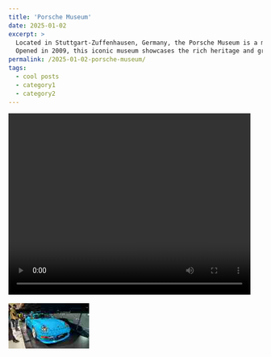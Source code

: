 ```yaml
---
title: 'Porsche Museum'
date: 2025-01-02
excerpt: >
  Located in Stuttgart-Zuffenhausen, Germany, the Porsche Museum is a must-visit destination for car enthusiasts and history buffs alike.
  Opened in 2009, this iconic museum showcases the rich heritage and groundbreaking innovations of one of the world’s most renowned automobile manufacturers.
permalink: /2025-01-02-porsche-museum/
tags:
  - cool posts
  - category1
  - category2
---
```


<p>
  <video width="480" height="360" controls>
    <source src="/assets/images/Porsche Museum.mp4" type="video/mp4">
    Your browser does not support the video tag.
  </video>
</p>

<img src='/images/porsche museum.png' alt="Porsche Museum">
